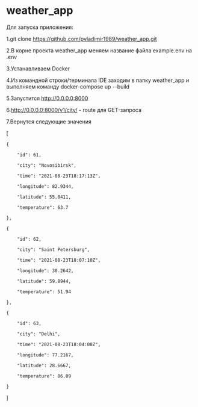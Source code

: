 # weather_app
Для запуска приложения:

1.git clone https://github.com/pvladimir1989/weather_app.git

2.В корне проекта weather_app меняем название файла example.env на .env

3.Устанавливаем Docker

4.Из командной строки/терминала IDE заходим в папку weather_app и выполняем команду docker-compose up --build

5.Запустится http://0.0.0.0:8000

6.http://0.0.0.0:8000/v1/city/  -   route для GET-запроса 

7.Вернутся следующие значения 

[

    {
    
        "id": 61,
        
        "city": "Novosibirsk",
        
        "time": "2021-08-23T18:17:13Z",
        
        "longitude": 82.9344,
        
        "latitude": 55.0411,
        
        "temperature": 63.7
        
    },
    
    {
    
        "id": 62,
        
        "city": "Saint Petersburg",
        
        "time": "2021-08-23T18:07:10Z",
        
        "longitude": 30.2642,
        
        "latitude": 59.8944,
        
        "temperature": 51.94
        
    },
    
    {
    
        "id": 63,
        
        "city": "Delhi",
        
        "time": "2021-08-23T18:04:08Z",
        
        "longitude": 77.2167,
        
        "latitude": 28.6667,
        
        "temperature": 86.09
        
    }
    
]



